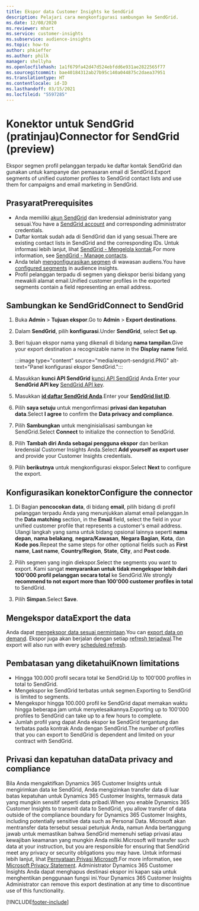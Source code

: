 ```yaml
---
title: Ekspor data Customer Insights ke SendGrid
description: Pelajari cara mengkonfigurasi sambungan ke SendGrid.
ms.date: 12/08/2020
ms.reviewer: mhart
ms.service: customer-insights
ms.subservice: audience-insights
ms.topic: how-to
author: phkieffer
ms.author: philk
manager: shellyha
ms.openlocfilehash: 1a1f679fa42d47d524ebfdd6e931ae2822565f77
ms.sourcegitcommit: bae40184312ab27b95c140a044875c2daea37951
ms.translationtype: HT
ms.contentlocale: id-ID
ms.lasthandoff: 03/15/2021
ms.locfileid: "5597285"
---
```

# <a name="connector-for-sendgrid-preview"></a><span data-ttu-id="19b3b-103">Konektor untuk SendGrid (pratinjau)</span><span class="sxs-lookup"><span data-stu-id="19b3b-103">Connector for SendGrid (preview)</span></span>

<span data-ttu-id="19b3b-104">Ekspor segmen profil pelanggan terpadu ke daftar kontak SendGrid dan gunakan untuk kampanye dan pemasaran email di SendGrid.</span><span class="sxs-lookup"><span data-stu-id="19b3b-104">Export segments of unified customer profiles to SendGrid contact lists and use them for campaigns and email marketing in SendGrid.</span></span> 

## <a name="prerequisites"></a><span data-ttu-id="19b3b-105">Prasyarat</span><span class="sxs-lookup"><span data-stu-id="19b3b-105">Prerequisites</span></span>

-   <span data-ttu-id="19b3b-106">Anda memiliki [akun SendGrid](https://sendgrid.com/) dan kredensial administrator yang sesuai.</span><span class="sxs-lookup"><span data-stu-id="19b3b-106">You have a [SendGrid account](https://sendgrid.com/) and corresponding administrator credentials.</span></span>
-   <span data-ttu-id="19b3b-107">Daftar kontak sudah ada di SendGrid dan id yang sesuai.</span><span class="sxs-lookup"><span data-stu-id="19b3b-107">There are existing contact lists in SendGrid and the corresponding IDs.</span></span> <span data-ttu-id="19b3b-108">Untuk informasi lebih lanjut, lihat [SendGrid - Mengelola kontak](https://sendgrid.com/docs/ui/managing-contacts/create-and-manage-contacts/#manage-contacts).</span><span class="sxs-lookup"><span data-stu-id="19b3b-108">For more information, see [SendGrid - Manage contacts](https://sendgrid.com/docs/ui/managing-contacts/create-and-manage-contacts/#manage-contacts).</span></span>
-   <span data-ttu-id="19b3b-109">Anda telah [mengonfigurasikan segmen](segments.md) di wawasan audiens.</span><span class="sxs-lookup"><span data-stu-id="19b3b-109">You have [configured segments](segments.md) in audience insights.</span></span>
-   <span data-ttu-id="19b3b-110">Profil pelanggan terpadu di segmen yang diekspor berisi bidang yang mewakili alamat email.</span><span class="sxs-lookup"><span data-stu-id="19b3b-110">Unified customer profiles in the exported segments contain a field representing an email address.</span></span>

## <a name="connect-to-sendgrid"></a><span data-ttu-id="19b3b-111">Sambungkan ke SendGrid</span><span class="sxs-lookup"><span data-stu-id="19b3b-111">Connect to SendGrid</span></span>

1. <span data-ttu-id="19b3b-112">Buka **Admin** > **Tujuan ekspor**.</span><span class="sxs-lookup"><span data-stu-id="19b3b-112">Go to **Admin** > **Export destinations**.</span></span>

1. <span data-ttu-id="19b3b-113">Dalam **SendGrid**, pilih **konfigurasi**.</span><span class="sxs-lookup"><span data-stu-id="19b3b-113">Under **SendGrid**, select **Set up**.</span></span>

1. <span data-ttu-id="19b3b-114">Beri tujuan ekspor nama yang dikenali di bidang **nama tampilan**.</span><span class="sxs-lookup"><span data-stu-id="19b3b-114">Give your export destination a recognizable name in the **Display name** field.</span></span>

   :::image type="content" source="media/export-sendgrid.PNG" alt-text="Panel konfigurasi ekspor SendGrid.":::

1. <span data-ttu-id="19b3b-116">Masukkan **kunci API SendGrid** [kunci API SendGrid](https://sendgrid.com/docs/ui/account-and-settings/api-keys/) Anda.</span><span class="sxs-lookup"><span data-stu-id="19b3b-116">Enter your **SendGrid API key** [SendGrid API key](https://sendgrid.com/docs/ui/account-and-settings/api-keys/).</span></span>

1. <span data-ttu-id="19b3b-117">Masukkan **[id daftar SendGrid Anda](https://sendgrid.com/docs/ui/managing-contacts/create-and-manage-contacts/#manage-contacts)**.</span><span class="sxs-lookup"><span data-stu-id="19b3b-117">Enter your **[SendGrid list ID](https://sendgrid.com/docs/ui/managing-contacts/create-and-manage-contacts/#manage-contacts)**.</span></span>

1. <span data-ttu-id="19b3b-118">Pilih **saya setuju** untuk mengonfirmasi **privasi dan kepatuhan data**.</span><span class="sxs-lookup"><span data-stu-id="19b3b-118">Select **I agree** to confirm the **Data privacy and compliance**.</span></span>

1. <span data-ttu-id="19b3b-119">Pilih **Sambungkan** untuk menginisialisasi sambungan ke SendGrid.</span><span class="sxs-lookup"><span data-stu-id="19b3b-119">Select **Connect** to initialize the connection to SendGrid.</span></span>

1. <span data-ttu-id="19b3b-120">Pilih **Tambah diri Anda sebagai pengguna ekspor** dan berikan kredensial Customer Insights Anda.</span><span class="sxs-lookup"><span data-stu-id="19b3b-120">Select **Add yourself as export user** and provide your Customer Insights credentials.</span></span>

1. <span data-ttu-id="19b3b-121">Pilih **berikutnya** untuk mengkonfigurasi ekspor.</span><span class="sxs-lookup"><span data-stu-id="19b3b-121">Select **Next** to configure the export.</span></span>

## <a name="configure-the-connector"></a><span data-ttu-id="19b3b-122">Konfigurasikan konektor</span><span class="sxs-lookup"><span data-stu-id="19b3b-122">Configure the connector</span></span>

1. <span data-ttu-id="19b3b-123">Di Bagian **pencocokan data**, di bidang **email**, pilih bidang di profil pelanggan terpadu Anda yang menunjukkan alamat email pelanggan.</span><span class="sxs-lookup"><span data-stu-id="19b3b-123">In the **Data matching** section, in the **Email** field, select the field in your unified customer profile that represents a customer's email address.</span></span> <span data-ttu-id="19b3b-124">Ulangi langkah yang sama untuk bidang opsional lainnya seperti **nama depan**, **nama belakang**, **negara/Kawasan**, **Negara Bagian**, **Kota**, dan **Kode pos**.</span><span class="sxs-lookup"><span data-stu-id="19b3b-124">Repeat the same steps for other optional fields such as **First name**, **Last name**, **Country/Region**, **State**, **City**, and **Post code**.</span></span>

1. <span data-ttu-id="19b3b-125">Pilih segmen yang ingin diekspor.</span><span class="sxs-lookup"><span data-stu-id="19b3b-125">Select the segments you want to export.</span></span> <span data-ttu-id="19b3b-126">Kami sangat **menyarankan untuk tidak mengekspor lebih dari 100'000 profil pelanggan secara total** ke SendGrid.</span><span class="sxs-lookup"><span data-stu-id="19b3b-126">We strongly **recommend to not export more than 100'000 customer profiles in total** to SendGrid.</span></span> 

1. <span data-ttu-id="19b3b-127">Pilih **Simpan**.</span><span class="sxs-lookup"><span data-stu-id="19b3b-127">Select **Save**.</span></span>

## <a name="export-the-data"></a><span data-ttu-id="19b3b-128">Mengekspor data</span><span class="sxs-lookup"><span data-stu-id="19b3b-128">Export the data</span></span>

<span data-ttu-id="19b3b-129">Anda dapat [mengekspor data sesuai permintaan](export-destinations.md).</span><span class="sxs-lookup"><span data-stu-id="19b3b-129">You can [export data on demand](export-destinations.md).</span></span> <span data-ttu-id="19b3b-130">Ekspor juga akan berjalan dengan setiap [refresh terjadwal](system.md#schedule-tab).</span><span class="sxs-lookup"><span data-stu-id="19b3b-130">The export will also run with every [scheduled refresh](system.md#schedule-tab).</span></span>

## <a name="known-limitations"></a><span data-ttu-id="19b3b-131">Pembatasan yang diketahui</span><span class="sxs-lookup"><span data-stu-id="19b3b-131">Known limitations</span></span>

- <span data-ttu-id="19b3b-132">Hingga 100.000 profil secara total ke SendGrid.</span><span class="sxs-lookup"><span data-stu-id="19b3b-132">Up to 100'000 profiles in total to SendGrid.</span></span>
- <span data-ttu-id="19b3b-133">Mengekspor ke SendGrid terbatas untuk segmen.</span><span class="sxs-lookup"><span data-stu-id="19b3b-133">Exporting to SendGrid is limited to segments.</span></span>
- <span data-ttu-id="19b3b-134">Mengekspor hingga 100.000 profil ke SendGrid dapat memakan waktu hingga beberapa jam untuk menyelesaikannya.</span><span class="sxs-lookup"><span data-stu-id="19b3b-134">Exporting up to 100'000 profiles to SendGrid can take up to a few hours to complete.</span></span> 
- <span data-ttu-id="19b3b-135">Jumlah profil yang dapat Anda ekspor ke SendGrid tergantung dan terbatas pada kontrak Anda dengan SendGrid.</span><span class="sxs-lookup"><span data-stu-id="19b3b-135">The number of profiles that you can export to SendGrid is dependent and limited on your contract with SendGrid.</span></span>

## <a name="data-privacy-and-compliance"></a><span data-ttu-id="19b3b-136">Privasi dan kepatuhan data</span><span class="sxs-lookup"><span data-stu-id="19b3b-136">Data privacy and compliance</span></span>

<span data-ttu-id="19b3b-137">Bila Anda mengaktifkan Dynamics 365 Customer Insights untuk mengirimkan data ke SendGrid, Anda mengizinkan transfer data di luar batas kepatuhan untuk Dynamics 365 Customer Insights, termasuk data yang mungkin sensitif seperti data pribadi.</span><span class="sxs-lookup"><span data-stu-id="19b3b-137">When you enable Dynamics 365 Customer Insights to transmit data to SendGrid, you allow transfer of data outside of the compliance boundary for Dynamics 365 Customer Insights, including potentially sensitive data such as Personal Data.</span></span> <span data-ttu-id="19b3b-138">Microsoft akan mentransfer data tersebut sesuai petunjuk Anda, namun Anda bertanggung jawab untuk memastikan bahwa SendGrid memenuhi setiap privasi atau kewajiban keamanan yang mungkin Anda miliki.</span><span class="sxs-lookup"><span data-stu-id="19b3b-138">Microsoft will transfer such data at your instruction, but you are responsible for ensuring that SendGrid meet any privacy or security obligations you may have.</span></span> <span data-ttu-id="19b3b-139">Untuk informasi lebih lanjut, lihat [Pernyataan Privasi Microsoft](https://go.microsoft.com/fwlink/?linkid=396732).</span><span class="sxs-lookup"><span data-stu-id="19b3b-139">For more information, see [Microsoft Privacy Statement](https://go.microsoft.com/fwlink/?linkid=396732).</span></span>
<span data-ttu-id="19b3b-140">Administrator Dynamics 365 Customer Insights Anda dapat menghapus destinasi ekspor ini kapan saja untuk menghentikan penggunaan fungsi ini.</span><span class="sxs-lookup"><span data-stu-id="19b3b-140">Your Dynamics 365 Customer Insights Administrator can remove this export destination at any time to discontinue use of this functionality.</span></span>


[!INCLUDE[footer-include](../includes/footer-banner.md)]